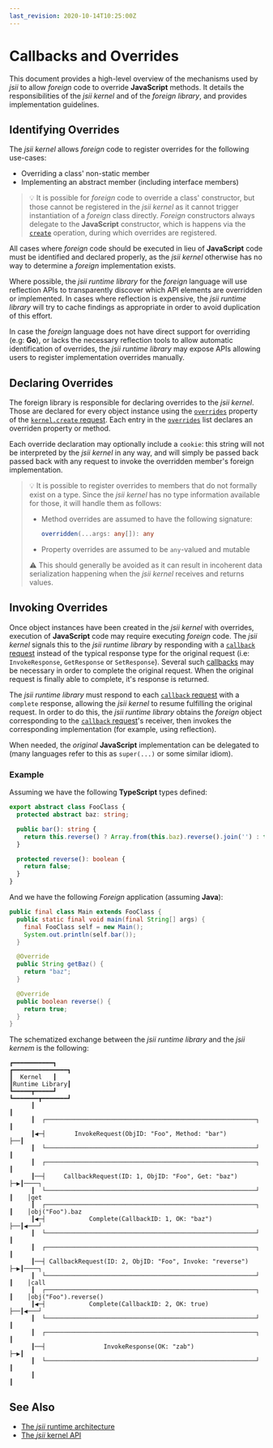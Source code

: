```yaml
---
last_revision: 2020-10-14T10:25:00Z
---
```


# Callbacks and Overrides

This document provides a high-level overview of the mechanisms used by _jsii_ to allow _foreign_ code to override
**JavaScript** methods. It details the responsibilities of the _jsii kernel_ and of the _foreign library_, and provides
implementation guidelines.

## Identifying Overrides

The _jsii kernel_ allows _foreign_ code to register overrides for the following use-cases:

- Overriding a class' non-static member
- Implementing an abstract member (including interface members)

> :bulb: It is possible for _foreign_ code to override a class' constructor, but those cannot be registered in the _jsii
> kernel_ as it cannot trigger instantiation of a _foreign_ class directly. _Foreign_ constructors always delegate to
> the **JavaScript** constructor, which is happens via the [`create`][kernel.create] operation, during which overrides
> are registered.

All cases where _foreign_ code should be executed in lieu of **JavaScript** code must be identified and declared
properly, as the _jsii kernel_ otherwise has no way to determine a _foreign_ implementation exists.

Where possible, the _jsii runtime library_ for the _foreign_ language will use reflection APIs to transparently discover
which API elements are overridden or implemented. In cases where reflection is expensive, the _jsii runtime library_
will try to cache findings as appropriate in order to avoid duplication of this effort.

In case the _foreign_ language does not have direct support for overriding (e.g: **Go**), or lacks the necessary
reflection tools to allow automatic identification of overrides, the _jsii runtime library_ may expose APIs allowing
users to register implementation overrides manually.

## Declaring Overrides

The foreign library is responsible for declaring overrides to the _jsii kernel_. Those are declared for every object
instance using the [`overrides`][kernel.create.overrides] property of the [`kernel.create` request][kernel.create]. Each
entry in the [`overrides`][kernel.create.overrides] list declares an overriden property or method.

Each override declaration may optionally include a `cookie`: this string will not be interpreted by the _jsii kernel_ in
any way, and will simply be passed back passed back with any request to invoke the overridden member's foreign
implementation.

> :bulb: It is possible to register overrides to members that do not formally exist on a type. Since the _jsii kernel_
> has no type information available for those, it will handle them as follows:
>
> - Method overrides are assumed to have the following signature:
>   ```ts
>   overridden(...args: any[]): any
>   ```
> - Property overrides are assumed to be `any`-valued and mutable
>
> :warning: This should generally be avoided as it can result in incoherent data serialization happening when the _jsii
> kernel_ receives and returns values.

[kernel.create]: ../specifications/3-kernel-api.md#creating-objects
[kernel.create.overrides]: ../specifications/3-kernel-api.md#overrides

## Invoking Overrides

Once object instances have been created in the _jsii kernel_ with overrides, execution of **JavaScript** code may
require executing _foreign_ code. The _jsii kernel_ signals this to the _jsii runtime library_ by responding with a
[`callback` request][kernel.callback] instead of the typical response type for the original request (i.e:
`InvokeResponse`, `GetResponse` or `SetResponse`). Several such [callbacks][kernel.callback] may be necessary in order
to complete the original request. When the original request is finally able to complete, it's response is returned.

The _jsii runtime library_ must respond to each [`callback` request][kernel.callback] with a `complete` response,
allowing the _jsii kernel_ to resume fulfilling the original request. In order to do this, the _jsii runtime library_
obtains the _foreign_ object corresponding to the [`callback` request][kernel.callback]'s receiver, then invokes the
corresponding implementation (for example, using reflection).

When needed, the _original_ **JavaScript** implementation can be delegated to (many languages refer to this as
`super(...)` or some similar idiom).

[kernel.callback]: ../specifications/3-kernel-api.md#a-note-about-callbacks

### Example

Assuming we have the following **TypeScript** types defined:

```ts
export abstract class FooClass {
  protected abstract baz: string;

  public bar(): string {
    return this.reverse() ? Array.from(this.baz).reverse().join('') : this.baz;
  }

  protected reverse(): boolean {
    return false;
  }
}
```

And we have the following _Foreign_ application (assuming **Java**):

```java
public final class Main extends FooClass {
  public static final void main(final String[] args) {
    final FooClass self = new Main();
    System.out.println(self.bar());
  }

  @Override
  public String getBaz() {
    return "baz";
  }

  @Override
  public boolean reverse() {
    return true;
  }
}
```

The schematized exchange between the _jsii runtime library_ and the _jsii kernem_ is the following:

<!-- Original in `callbacks.monopic`, authored using Monodraw  (https://monodraw.helftone.com) -->

```
┏━━━━━━━━━━━┓                                                  ┏━━━━━━━━━━━━━━━┓
┃  Kernel   ┃                                                  ┃Runtime Library┃
┗━━━━━┳━━━━━┛                                                  ┗━━━━━━━┳━━━━━━━┛
      ┃                                                                ┃
      ┃  ┌──────────────────────────────────────────────────────────┐  ┃
      ┃◀─┤        InvokeRequest(ObjID: "Foo", Method: "bar")        ├──┃
      ┃  └──────────────────────────────────────────────────────────┘  ┃
      ┃  ┌──────────────────────────────────────────────────────────┐  ┃
      ┃──┤     CallbackRequest(ID: 1, ObjID: "Foo", Get: "baz")     ├─▶┃────┐
      ┃  └──────────────────────────────────────────────────────────┘  ┃    │get
      ┃  ┌──────────────────────────────────────────────────────────┐  ┃    │obj("Foo").baz
      ┃◀─┤            Complete(CallbackID: 1, OK: "baz")            ├──┃◀───┘
      ┃  └──────────────────────────────────────────────────────────┘  ┃
      ┃  ┌──────────────────────────────────────────────────────────┐  ┃
      ┃──┤ CallbackRequest(ID: 2, ObjID: "Foo", Invoke: "reverse")  ├─▶┃────┐
      ┃  └──────────────────────────────────────────────────────────┘  ┃    │call
      ┃  ┌──────────────────────────────────────────────────────────┐  ┃    │obj("Foo").reverse()
      ┃◀─┤            Complete(CallbackID: 2, OK: true)             ├──┃◀───┘
      ┃  └──────────────────────────────────────────────────────────┘  ┃
      ┃  ┌──────────────────────────────────────────────────────────┐  ┃
      ┃──┤                InvokeResponse(OK: "zab")                 ├─▶┃
      ┃  └──────────────────────────────────────────────────────────┘  ┃
      ┃                                                                ┃
```

## See Also

- [The _jsii_ runtime architecture](../runtime-architecture.md)
- [The _jsii_ kernel API](../specifications/3-kernel-api.md)
